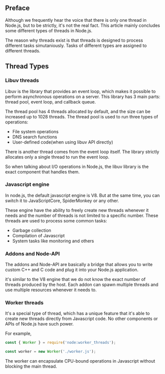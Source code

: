 ## Preface

Although we frequently hear the voice that there is only one thread in Node.js, but to be strictly, it's not the real fact. This article mainly concludes some different types of threads in Node.js. 

The reason why threads exist is that threads 
is designed to process different tasks simutaniously. Tasks of different types are assigned to different threads.

## Thread Types

### Libuv threads

Libuv is the library that provides an event loop, which makes it possible to perform asynchronous operations on a server. This library has 3 main parts: thread pool, event loop, and callback queue.

The thread pool has 4 threads allocated by default, and the size can be increased up to 1028 threads. The thread pool is used to run three types of operations:

* File system operations
* DNS search functions
* User-defined code(when using libuv API directly)

There is another thread comes from the event loop itself. The library strictly allocates only a single thread to run the event loop.

So when talking about I/O operations in Node.js, the libuv library is the exact component that handles them.

### Javascript engine

In node.js, the default javascript engine is V8. But at the same time, you can switch it to JavaScriptCore, SpiderMonkey or any other.

These engine have the ability to freely create new threads whenever it needs and the number of threads is not limited to a specific number. These threads are used to process some common tasks:

* Garbage collection
* Compilation of Javascript
* System tasks like monitoring and others

### Addons and Node-API

The addons and Node-API are basically a bridge that allows you to write custom C++ and C code and plug it into your Node.js application.

it's similar to the V8 engine that we do not know the exact number of threads produced by the host. Each addon can spawn multiple threads and use multiple resources whenever it needs to.

### Worker threads

It's a special type of thread, which has a unique feature that it's able to create new threads directly from Javascript code. No other components or APIs of Node.js have such power.

For example,

```javascript
const { Worker } = require('node:worker_threads');

const worker = new Worker('./worker.js');
```

The worker can encapsulate CPU-bound operations in Javascript without blocking the main thread.


